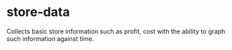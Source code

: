 # store-data
Collects basic store information such as profit, cost with the ability to graph such information against time.
